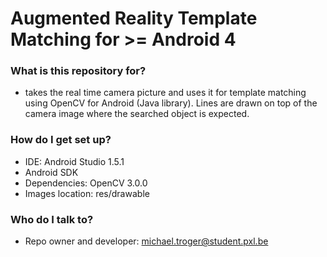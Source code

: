 # Augmented Reality Template Matching for >= Android 4 #

### What is this repository for? ###
* takes the real time camera picture and uses it for template matching using OpenCV for Android (Java library). Lines are drawn on top of the camera image where the searched object is expected.

### How do I get set up? ###
* IDE: Android Studio 1.5.1
* Android SDK
* Dependencies: OpenCV 3.0.0
* Images location: res/drawable

### Who do I talk to? ###
* Repo owner and developer: michael.troger@student.pxl.be
